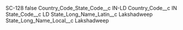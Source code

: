 <?xml version="1.0" encoding="UTF-8"?>
<CustomMetadata xmlns="http://soap.sforce.com/2006/04/metadata" xmlns:xsi="http://www.w3.org/2001/XMLSchema-instance" xmlns:xsd="http://www.w3.org/2001/XMLSchema">
    <label>SC-128</label>
    <protected>false</protected>
    <values>
        <field>Country_Code_State_Code__c</field>
        <value xsi:type="xsd:string">IN-LD</value>
    </values>
    <values>
        <field>Country_Code__c</field>
        <value xsi:type="xsd:string">IN</value>
    </values>
    <values>
        <field>State_Code__c</field>
        <value xsi:type="xsd:string">LD</value>
    </values>
    <values>
        <field>State_Long_Name_Latin__c</field>
        <value xsi:type="xsd:string">Lakshadweep</value>
    </values>
    <values>
        <field>State_Long_Name_Local__c</field>
        <value xsi:type="xsd:string">Lakshadweep</value>
    </values>
</CustomMetadata>
